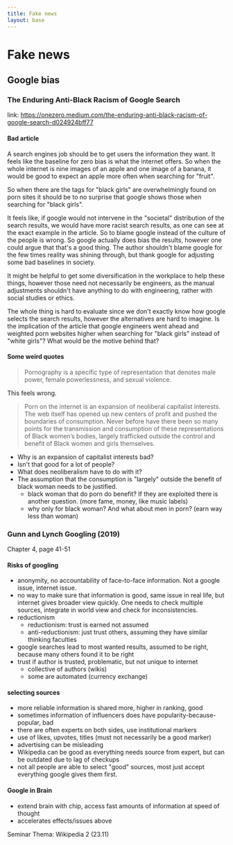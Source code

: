 ```yaml
---
title: Fake news
layout: base
---
```


# Fake news

## Google bias

### The Enduring Anti-Black Racism of Google Search

link: https://onezero.medium.com/the-enduring-anti-black-racism-of-google-search-d024924bff77

#### Bad article

A search engines job should be to get users the information they want. It feels like the baseline for zero bias is what the internet offers. So when the whole internet is nine images of an apple and one image of a banana, it would be good to expect an apple more often when searching for "fruit".

So when there are the tags for "black girls" are overwhelmingly found on porn sites it should be to no surprise that google shows those when searching for "black girls".

It feels like, if google would not intervene in the "societal" distribution of the search results, we would have more racist search results, as one can see at the exact example in the article. So to blame google instead of the culture of the people is wrong. So google actually does bias the results, however one could argue that that's a good thing. The author shouldn't blame google for the few times reality was shining through, but thank google for adjusting some bad baselines in society.

It might be helpful to get some diversification in the workplace to help these things, however those need not necessarily be engineers, as the manual adjustments shouldn't have anything to do with engineering, rather with social studies or ethics.

The whole thing is hard to evaluate since we don't exactly know how google selects the search results, however the alternatives are hard to imagine. Is the implication of the article that google engineers went ahead and weighted porn websites higher when searching for "black girls" instead of "white girls"? What would be the motive behind that?

#### Some weird quotes

> Pornography is a specific type of representation that denotes male power, female powerlessness, and sexual violence.

This feels wrong.

> Porn on the internet is an expansion of neoliberal capitalist interests. The web itself has opened up new centers of profit and pushed the boundaries of consumption. Never before have there been so many points for the transmission and consumption of these representations of Black women’s bodies, largely trafficked outside the control and benefit of Black women and girls themselves.

- Why is an expansion of capitalist interests bad?
- Isn't that good for a lot of people?
- What does neoliberalism have to do with it? 
- The assumption that the consumption is "largely" outside the benefit of black woman needs to be justified.
    - black woman that do porn do benefit? If they are exploited there is another question. (more fame, money, like music labels)
    - why only for black woman? And what about men in porn? (earn way less than woman)

### Gunn and Lynch Googling (2019)

Chapter 4, page 41-51

#### Risks of googling

- anonymity, no accountability of face-to-face information. Not a google issue, internet issue.
- no way to make sure that information is good, same issue in real life, but internet gives broader view quickly. One needs to check multiple sources, integrate in world view and check for inconsistencies.
- reductionism
    - reductionism: trust is earned not assumed
    - anti-reductionism: just trust others, assuming they have similar thinking faculties
- google searches lead to most wanted results, assumed to be right, because many others found it to be right
- trust if author is trusted, problematic, but not unique to internet
    - collective of authors (wikis)
    - some are automated (currency exchange)

#### selecting sources
- more reliable information is shared more, higher in ranking, good
- sometimes information of influencers does have popularity-because-popular, bad
- there are often experts on both sides, use institutional markers
- use of likes, upvotes, titles (must not necessarily be a good marker)
- advertising can be misleading
- Wikipedia can be good as everything needs source from expert, but can be outdated due to lag of checkups
- not all people are able to select "good" sources, most just accept everything google gives them first.

#### Google in Brain
- extend brain with chip, access fast amounts of information at speed of thought
- accelerates effects/issues above

Seminar Thema: Wikipedia 2 (23.11)
